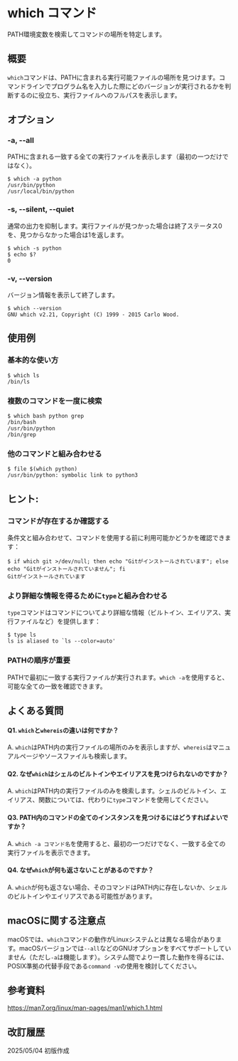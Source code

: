 # which コマンド

PATH環境変数を検索してコマンドの場所を特定します。

## 概要

`which`コマンドは、PATHに含まれる実行可能ファイルの場所を見つけます。コマンドラインでプログラム名を入力した際にどのバージョンが実行されるかを判断するのに役立ち、実行ファイルへのフルパスを表示します。

## オプション

### **-a, --all**

PATHに含まれる一致する全ての実行ファイルを表示します（最初の一つだけではなく）。

```console
$ which -a python
/usr/bin/python
/usr/local/bin/python
```

### **-s, --silent, --quiet**

通常の出力を抑制します。実行ファイルが見つかった場合は終了ステータス0を、見つからなかった場合は1を返します。

```console
$ which -s python
$ echo $?
0
```

### **-v, --version**

バージョン情報を表示して終了します。

```console
$ which --version
GNU which v2.21, Copyright (C) 1999 - 2015 Carlo Wood.
```

## 使用例

### 基本的な使い方

```console
$ which ls
/bin/ls
```

### 複数のコマンドを一度に検索

```console
$ which bash python grep
/bin/bash
/usr/bin/python
/bin/grep
```

### 他のコマンドと組み合わせる

```console
$ file $(which python)
/usr/bin/python: symbolic link to python3
```

## ヒント:

### コマンドが存在するか確認する

条件文と組み合わせて、コマンドを使用する前に利用可能かどうかを確認できます：

```console
$ if which git >/dev/null; then echo "Gitがインストールされています"; else echo "Gitがインストールされていません"; fi
Gitがインストールされています
```

### より詳細な情報を得るために`type`と組み合わせる

`type`コマンドはコマンドについてより詳細な情報（ビルトイン、エイリアス、実行ファイルなど）を提供します：

```console
$ type ls
ls is aliased to `ls --color=auto'
```

### PATHの順序が重要

PATHで最初に一致する実行ファイルが実行されます。`which -a`を使用すると、可能な全ての一致を確認できます。

## よくある質問

#### Q1. `which`と`whereis`の違いは何ですか？
A. `which`はPATH内の実行ファイルの場所のみを表示しますが、`whereis`はマニュアルページやソースファイルも検索します。

#### Q2. なぜ`which`はシェルのビルトインやエイリアスを見つけられないのですか？
A. `which`はPATH内の実行ファイルのみを検索します。シェルのビルトイン、エイリアス、関数については、代わりに`type`コマンドを使用してください。

#### Q3. PATH内のコマンドの全てのインスタンスを見つけるにはどうすればよいですか？
A. `which -a コマンド名`を使用すると、最初の一つだけでなく、一致する全ての実行ファイルを表示できます。

#### Q4. なぜ`which`が何も返さないことがあるのですか？
A. `which`が何も返さない場合、そのコマンドはPATH内に存在しないか、シェルのビルトインやエイリアスである可能性があります。

## macOSに関する注意点

macOSでは、`which`コマンドの動作がLinuxシステムとは異なる場合があります。macOSバージョンでは`--all`などのGNUオプションをすべてサポートしていません（ただし`-a`は機能します）。システム間でより一貫した動作を得るには、POSIX準拠の代替手段である`command -v`の使用を検討してください。

## 参考資料

https://man7.org/linux/man-pages/man1/which.1.html

## 改訂履歴

2025/05/04 初版作成